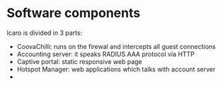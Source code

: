 # Software components

Icaro is divided in 3 parts:

- CoovaChilli: runs on the firewal and intercepts all guest connections
- Accounting server: it speaks RADIUS AAA protocol via HTTP
- Captive portal: static responsive web page
- Hotspot Manager: web applications which talks with account server
- 
